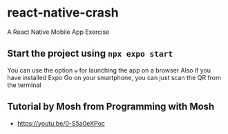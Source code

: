 # react-native-crash
A React Native Mobile App Exercise

## Start the project using `npx expo start`
You can use the option `w` for launching the app on a browser
Also if you have installed Expo Go on your smartphone, you can just scan the QR from the terminal


## Tutorial by Mosh from Programming with Mosh
- https://youtu.be/0-S5a0eXPoc
